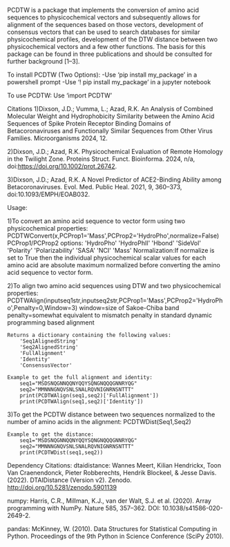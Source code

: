 PCDTW is a package that implements the conversion of amino acid sequences to physicochemical vectors and subsequently allows for alignment of the sequences based on those vectors, development of consensus vectors that can be used to search databases for similar physicochemical profiles, development of the DTW distance between two physicochemical vectors and a few other functions.  The basis for this package can be found in three publications and should be consulted for further background [1–3].

To install PCDTW (Two Options):
	-Use ‘pip install my_package’ in a powershell prompt
	-Use ‘! pip install my_package’ in a jupyter notebook

To use PCDTW:
Use ‘import PCDTW’


Citations
1)Dixson, J.D.; Vumma, L.; Azad, R.K. An Analysis of Combined Molecular Weight and Hydrophobicity Similarity between the Amino Acid Sequences of Spike Protein Receptor Binding Domains of Betacoronaviruses and Functionally Similar Sequences from Other Virus Families. Microorganisms 2024, 12.

2)Dixson, J.D.; Azad, R.K. Physicochemical Evaluation of Remote Homology in the Twilight Zone. Proteins Struct. Funct. Bioinforma. 2024, n/a, doi:https://doi.org/10.1002/prot.26742.

3)Dixson, J.D.; Azad, R.K. A Novel Predictor of ACE2-Binding Ability among Betacoronaviruses. Evol. Med. Public Heal. 2021, 9, 360–373, doi:10.1093/EMPH/EOAB032.

Usage:

1)To convert an amino acid sequence to vector form using two physicochemical properties:
	PCDTWConvert(x,PCProp1='Mass',PCProp2='HydroPho',normalize=False)
		PCProp1/PCProp2 options:
			'HydroPho'
			'HydroPhIl'
			'Hbond'
			'SideVol'
			'Polarity'
			'Polarizability'
			'SASA'
			'NCI'
			'Mass'
		Normalization:If normalize is set to True then the individual physicochemical scalar values for each amino acid are absolute maximum normalized before converting the amino acid sequence to vector form.

2)To align two amino acid sequences using DTW and two physicochemical properties:
	PCDTWAlign(inputseq1str,inputseq2str,PCProp1='Mass',PCProp2='HydroPho',Penalty=0,Window=3)
		window=size of Sakoe-Chiba band
		penalty=somewhat equivalent to mismatch penalty in standard dynamic programming based alignment

	Returns a dictionary containing the following values:
		'Seq1AlignedString'
		'Seq2AlignedString'
		'FullAlignment'
		'Identity'
		'ConsensusVector'

	Example to get the full alignment and identity:
		seq1="MSDSNQGNNQQNYQQYSQNGNQQQGNNRYQG"
		seq2="MMNNNGNQVSNLSNALRQVNIGNRNSNTTT"
		print(PCDTWAlign(seq1,seq2)['FullAlignment'])
		print(PCDTWAlign(seq1,seq2)['Identity'])

3)To get the PCDTW distance between two sequences normalized to the number of amino acids in the alignment:
	PCDTWDist(Seq1,Seq2)

	Example to get the distance:
		seq1="MSDSNQGNNQQNYQQYSQNGNQQQGNNRYQG"
		seq2="MMNNNGNQVSNLSNALRQVNIGNRNSNTTT"
		print(PCDTWDist(seq1,seq2))

Dependency Citations:
dtaidistance:
Wannes Meert, Kilian Hendrickx, Toon Van Craenendonck, Pieter Robberechts, Hendrik Blockeel, & Jesse Davis. (2022). DTAIDistance (Version v2). Zenodo. http://doi.org/10.5281/zenodo.5901139

numpy:
Harris, C.R., Millman, K.J., van der Walt, S.J. et al. (2020). Array programming with NumPy. Nature 585, 357–362. DOI: 10.1038/s41586-020-2649-2.

pandas:
McKinney, W. (2010). Data Structures for Statistical Computing in Python. Proceedings of the 9th Python in Science Conference (SciPy 2010).

